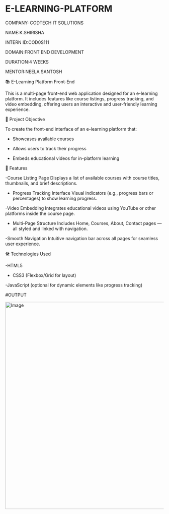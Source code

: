 # E-LEARNING-PLATFORM

COMPANY: CODTECH IT SOLUTIONS

NAME:K.SHIRISHA

INTERN ID:COD0S111

DOMAIN:FRONT END DEVELOPMENT

DURATION:4 WEEKS

MENTOR:NEELA SANTOSH

📚 E-Learning Platform Front-End

This is a multi-page front-end web application designed for an e-learning platform. It includes features like course listings, progress tracking, and video embedding, offering users an interactive and user-friendly learning experience.

🧠 Project Objective

To create the front-end interface of an e-learning platform that:

   - Showcases available courses

   - Allows users to track their progress

   - Embeds educational videos for in-platform learning

📌 Features

  -Course Listing Page
    Displays a list of available courses with course titles, thumbnails, and brief descriptions.

  - Progress Tracking Interface
    Visual indicators (e.g., progress bars or percentages) to show learning progress.

  -Video Embedding
    Integrates educational videos using YouTube or other platforms inside the course page.

  - Multi-Page Structure
    Includes Home, Courses, About, Contact pages — all styled and linked with navigation.

  -Smooth Navigation
    Intuitive navigation bar across all pages for seamless user experience.

  🛠️ Technologies Used

   -HTML5

  - CSS3 (Flexbox/Grid for layout)

  -JavaScript (optional for dynamic elements like progress tracking)

#OUTPUT

<img width="1290" height="657" alt="Image" src="https://github.com/user-attachments/assets/66b8ba83-7dea-4c36-b1c7-bd84b09da35e" />
    
